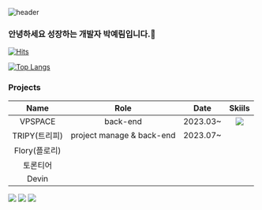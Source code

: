 ![header](https://capsule-render.vercel.app/api?type=waving&color=timeGradient&text=Welcome%20to%20Yerim's%20GitHub%20👋&animation=twinkling&fontSize=35&fontAlignY=40&fontAlign=70&height=250)

### 안녕하세요 성장하는 개발자 박예림입니다.👋

[![Hits](https://hits.seeyoufarm.com/api/count/incr/badge.svg?url=https%3A%2F%2Fgithub.com%2Fyerim216&count_bg=%23BC7CF8&title_bg=%23000000&icon=&icon_color=%23E7E7E7&title=hits&edge_flat=false)](https://hits.seeyoufarm.com)


[![Top Langs](https://github-readme-stats.vercel.app/api/top-langs/?username=yerim216&layout=compact)](https://github.com/yerim216)

### Projects
| Name | Role | Date | Skiils | 
|:----------:|:----------:|:----------:|:----------:|
| VPSPACE | back-end | 2023.03~ | <img src="https://img.shields.io/badge/nodedotjs-#339933?style=flat&logo=Node.js&logoColor=white"/> |
| TRIPY(트리피) | project manage & back-end | 2023.07~ | |
| Flory(플로리) | 
| 토론티어 | 
| Devin | 




<a href="" target="_blank"><img src="https://img.shields.io/badge/JAVA-007396?style=flat-square&logo=Java&logoColor=white"/></a>
<a href="" target="_blank"><img src="https://img.shields.io/badge/C++-0095D5?style=flat-square&logo=Kotlin&logoColor=white"/></a>
<a href="" target="_blank"><img src="https://img.shields.io/badge/springboot-0095D5?style=flat-square&logo=Kotlin&logoColor=white"/></a>


